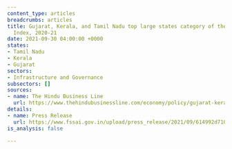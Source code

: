 ```yaml
---
content_type: articles
breadcrumbs: articles
title: Gujarat, Kerala, and Tamil Nadu top large states category of the Food Safety
  Index, 2020-21
date: 2021-09-30 04:00:00 +0000
states:
- Tamil Nadu
- Kerala
- Gujarat
sectors:
- Infrastructure and Governance
subsectors: []
sources:
- name: The Hindu Business Line
  url: https://www.thehindubusinessline.com/economy/policy/gujarat-kerala-tn-top-food-safety-index-2020-21/article36572706.ece
details:
- name: Press Release
  url: https://www.fssai.gov.in/upload/press_release/2021/09/614992d7107dePress_Release_HM_Visit_21_09_2021.pdf
is_analysis: false

---
```

